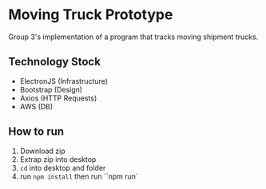 # Moving Truck Prototype

Group 3's implementation of a program that tracks moving shipment trucks.

## Technology Stock
- ElectronJS (Infrastructure)
- Bootstrap (Design)
- Axios (HTTP Requests)
- AWS (DB)

## How to run 
1. Download zip
2. Extrap zip into desktop
3. `cd` into desktop and folder
4. run `npm install` then run ``npm run`
